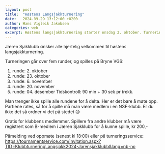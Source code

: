 ```yaml
---
layout: post
title:  "Høstens Langsjakkturnering"
date:   2024-09-29 13:12:00 +0200
author: Hans Vigleik Jakobsen
categories: web
excerpt: Høstens langsjakkturnering starter onsdag 2. oktober. Turneringen FIDE-rates.
---
```

Jæren Sjakklubb ønsker alle hjertelig velkommen til høstens langsjakkturnering.

Turneringen går over fem runder, og spilles på Bryne VGS:
1. runde: 2. oktober
2. runde: 23. oktober
3. runde: 6. november
4. runde: 20. november
5. runde: 04. desember
Tidskontroll: 90 min + 30 sek pr trekk.

Man trenger ikke spille alle rundene for å delta. Her er det bare å møte opp.
Partiene rates, så for å spille må man være medlem i en NSF-klubb. Er du ikke det så ordner vi det på stedet 😉

Gratis for klubbens medlemmer. Spillere fra andre klubber må være registrert som B-medlem i Jæren Sjakklubb for å kunne spille, kr 200,-

Påmelding ved oppmøte (senest kl 18:00) eller på turneringsservice:
https://tournamentservice.com/invitation.aspx?TID=KlubbturneringLangsjakk2024-Jarensjakklubb&lang=nb-no